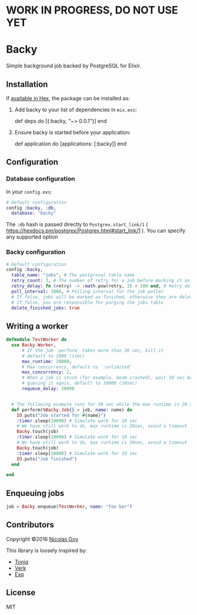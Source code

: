 # WORK IN PROGRESS, DO NOT USE YET

# Backy

Simple background job backed by PostgreSQL for Elixir.


## Installation

If [available in Hex](https://hex.pm/docs/publish), the package can be installed as:

  1. Add backy to your list of dependencies in `mix.exs`:

        def deps do
          [{:backy, "~> 0.0.1"}]
        end

  2. Ensure backy is started before your application:

        def application do
          [applications: [:backy]]
        end

## Configuration

### Database configuration

In your `config.exs`:

```elixir
# Default configuration
config :backy, :db,
  database: "backy"
```

The `:db` hash is passed directly to `Postgrex.start_link/1`
( https://hexdocs.pm/postgrex/Postgrex.html#start_link/1 ).
You can specify any supported option

### Backy configuration

```elixir
# Default configuration
config :backy,
  table_name: "jobs", # The postgresql table name
  retry_count: 3, # The number of retry for a job before marking it as failed
  retry_delay: fn (retry) -> :math.pow(retry, 3) + 100 end, # Retry delay
  poll_interval: 1000, # Polling interval for the job poller
  # If false, jobs will be marked as finished, otherwise they are deleted
  # If false, you are responsible for purging the jobs table
  delete_finished_jobs: true
```


## Writing a worker

```elixir
defmodule TestWorker do
  use Backy.Worker,
      # If the job `perform` takes more than 20 sec, kill it
      # default to 1000 (1sec)
      max_runtime: 20000,
      # Max concurrency, default to `:unlimited`
      max_concurrency: 2,
      # When a job is stuck (for example, beam crashed), wait 10 sec before
      # queuing it again, default to 10000 (10sec)
      requeue_delay: 20000


  # The following example runs for 30 sec while the max runtime is 20 sec
  def perform(%Backy.Job{} = job, name: name) do
    IO.puts("Job started for #{name}")
    :timer.sleep(10000) # Simulate work for 10 sec
    # We have still work to do, max runtime is 20sec, avoid a timeout
    Backy.touch(job)
    :timer.sleep(10000) # Simulate work for 10 sec
    # We have still work to do, max runtime is 20sec, avoid a timeout
    Backy.touch(job)
    :timer.sleep(10000) # Simulate work for 10 sec
    IO.puts("Job finished")
  end

end
```

## Enqueuing jobs

```elixir
job = Backy.enqueue(TestWorker, name: "foo bar")
```

## Contributors

Copyright ©2016 [Nicolas Goy](http://github.com/kuon)

This library is loosely inspired by:

- [Toniq](https://github.com/joakimk/toniq)
- [Verk](https://github.com/edgurgel/verk)
- [Exq](https://github.com/akira/exq)

## License

MIT
